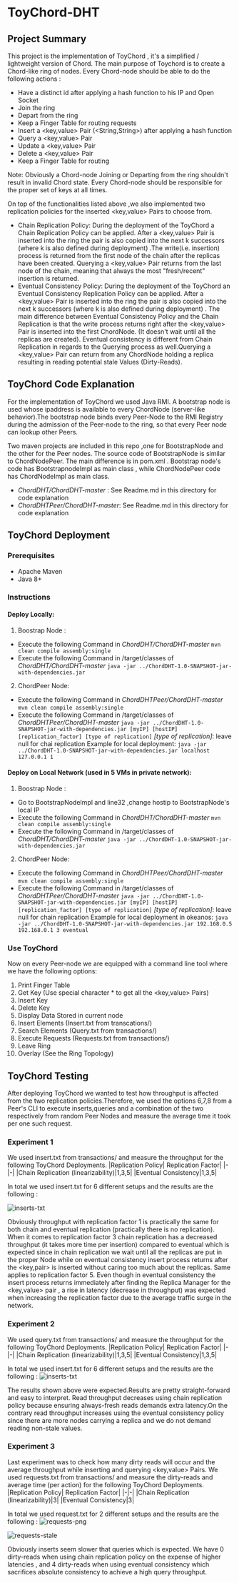 # ToyChord-DHT
## Project Summary
This project is the implementation of ToyChord , it's a simplified / lightweight version of Chord. The main purpose of Toychord is to create a Chord-like ring of nodes. Every Chord-node  should be able to do the following actions :
* Have a distinct id after applying a hash function to his IP and Open Socket
* Join the ring 
* Depart from the ring 
* Keep a Finger Table for routing requests 
* Insert a <key,value> Pair (<String,String>) after applying a hash function
* Query a <key,value> Pair 
* Update a <key,value> Pair 
* Delete a <key,value> Pair 
* Keep a Finger Table for routing 

Note: Obviously a Chord-node Joining or Departing from the ring shouldn't result in invalid Chord state. Every Chord-node should be responsible for the proper set of keys at all times.

On top of the functionalities listed above ,we also implemented two replication policies  for the inserted <key,value> Pairs to choose from.
* Chain Replication Policy: During the deployment of the ToyChord a Chain Replication Policy can be applied. After a <key,value> Pair is inserted into the ring the pair is also copied into the next k successors (where k is also defined during deployment) .The write(i.e. insertion) process is returned from the first node of the chain after the replicas have been  created. Querying a <key,value> Pair returns from the last node of the chain, meaning that always the most "fresh/recent" insertion is returned.
* Eventual Consistency Policy: During the deployment of the ToyChord an Eventual Consistency Replication Policy can be applied. After a <key,value> Pair is inserted into the ring the pair is also copied into the next k successors (where k is also defined during deployment) . The main difference between Eventual Consistency Policy and the Chain Replication is that the write process returns right after the <key,value> Pair is inserted into the first ChordNode. (It doesn't wait until all the replicas are created). Eventual consistency is different from Chain Replication in regards to the Querying process as well.Querying a <key,value> Pair can return from any ChordNode holding a replica resulting in reading potential stale Values (Dirty-Reads).

## ToyChord Code Explanation
For the implementation of ToyChord we used Java RMI. A bootstrap node is used whose ipaddress is available to every ChordNode (server-like behavior).The bootstrap node binds every Peer-Node to the RMI Registry during the admission of the Peer-node to the ring, so that every Peer node can lookup other Peers.

Two maven projects are included in this repo ,one for BootstrapNode and the other for the Peer nodes. The source code of BootstrapNode is similar to ChordNodePeer. The main difference is in pom.xml . Bootstrap node's code has  BootstrapnodeImpl as main class , while ChordNodePeer code has ChordNodeImpl as main class.
 
 * *ChordDHT/ChordDHT-master* : See Readme.md in this directory for code explanation
 * *ChordDHTPeer/ChordDHT-master*: See Readme.md in this directory for code explanation
 
## ToyChord Deployment
 
### Prerequisites
* Apache Maven
* Java 8+

### Instructions
#### Deploy Locally:
1. Boostrap Node : 
*  Execute the following Command in *ChordDHT/ChordDHT-master* 
```mvn clean compile assembly:single```
* Execute the following Command in /target/classes of *ChordDHT/ChordDHT-master*
```java -jar ../ChordDHT-1.0-SNAPSHOT-jar-with-dependencies.jar```

2. ChordPeer Node:
*  Execute the following Command in  *ChordDHTPeer/ChordDHT-master* 
```mvn clean compile assembly:single```
* Execute the following Command in /target/classes of *ChordDHTPeer/ChordDHT-master*
```java -jar ../ChordDHT-1.0-SNAPSHOT-jar-with-dependencies.jar [myIP] [hostIP] [replication_factor] [type of replication]```
*[type of replication]*: leave null for chai replication
 Example for local deployment:
```java -jar ../ChordDHT-1.0-SNAPSHOT-jar-with-dependencies.jar localhost 127.0.0.1 1``` 

#### Deploy on Local Network (used in 5 VMs in private network):
1. Boostrap Node : 
* Go to BootstrapNodeImpl and line32 ,change hostip to BootstrapNode's local IP
*  Execute the following Command in *ChordDHT/ChordDHT-master* 
```mvn clean compile assembly:single```
* Execute the following Command in /target/classes of *ChordDHT/ChordDHT-master*
```java -jar ../ChordDHT-1.0-SNAPSHOT-jar-with-dependencies.jar```

2. ChordPeer Node:
*  Execute the following Command in  *ChordDHTPeer/ChordDHT-master* 
```mvn clean compile assembly:single```
* Execute the following Command in /target/classes of *ChordDHTPeer/ChordDHT-master*
```java -jar ../ChordDHT-1.0-SNAPSHOT-jar-with-dependencies.jar [myIP] [hostIP] [replication_factor] [type of replication]```
*[type of replication]*: leave null for chain replication
 Example for local deployment in okeanos:
```java -jar ../ChordDHT-1.0-SNAPSHOT-jar-with-dependencies.jar 192.168.0.5 192.168.0.1 3 eventual``` 

### Use ToyChord
Now on every Peer-node we are equipped with a command line tool where we have the following options:

1. Print Finger Table
2. Get Key (Use special character * to get all the <key,value> Pairs)
3. Insert Key
4. Delete Key
5. Display Data Stored in current node
6. Insert Elements (Insert.txt from transcations/)
7. Search Elements (Query.txt from transactions/)
8. Execute Requests (Requests.txt from transactions/)
9. Leave Ring
10. Overlay (See the Ring Topology)

## ToyChord Testing
After deploying ToyChord we wanted to test how throughput is affected from the two replication policies.Therefore, we used the options 6,7,8 from a Peer's CLI to execute inserts,queries and a combination of the two respectively from random Peer Nodes and measure the average time it took per one such request.
### Experiment 1
We used insert.txt from transactions/ and measure the throughput for the following ToyChord Deployments.
|Replication Policy| Replication Factor|
|-|-|
|Chain Replication (linearizability)|1,3,5|
|Eventual Consistency|1,3,5| 

In total we used insert.txt for 6 different setups and the results are the following :

![inserts-txt](https://github.com/razkey23/ToyChord-DHT/blob/main/resources/inserts.png?raw=true)

Obviously throughput with replication factor 1 is practically the same for both chain and eventual replication (practically there is no replication). When it comes to replication factor 3 chain replication has a decreased throughput (it takes more time per insertion) compared to eventual which is expected since in chain replication we wait until all the replicas are put in the proper Node while on eventual consistency insert process returns after the <key,pair> is inserted without caring too much about the replicas. Same applies to replication factor 5. Even though in eventual consistency the insert process returns immediately after finding the Replica Manager for the <key,value> pair , a rise in latency (decrease in throughput) was expected when increasing the replication factor due to the average traffic surge in the network.

### Experiment 2
We used query.txt from transactions/ and measure the throughput for the following ToyChord Deployments.
|Replication Policy| Replication Factor|
|-|-|
|Chain Replication (linearizability)|1,3,5|
|Eventual Consistency|1,3,5|

In total we used insert.txt for 6 different setups and the results are the following :
![inserts-txt](https://github.com/razkey23/ToyChord-DHT/blob/main/resources/query.png?raw=true)

The results shown above were expected.Results are pretty straight-forward and easy to interpret. Read throughput decreases using chain replication policy because ensuring always-fresh reads demands extra latency.On the contrary read throughput increases using the eventual consistency policy since there are more nodes carrying a replica and we do not demand reading non-stale values.

### Experiment 3
Last experiment was to check how many dirty reads will occur and the average throughput while inserting and querying <key,value> Pairs. We used requests.txt from transactions/ and measure the dirty-reads and average time (per action) for the following ToyChord Deployments.
|Replication Policy| Replication Factor|
|-|-|
|Chain Replication (linearizability)|3|
|Eventual Consistency|3| 

In total we used request.txt for 2 different setups and the results are the following :
![requests-png](https://github.com/razkey23/ToyChord-DHT/blob/main/resources/requests.png?raw=true)

![requests-stale](https://github.com/razkey23/ToyChord-DHT/blob/main/resources/dirty-reads.png?raw=true)

Obviously inserts seem slower that queries which is expected. We have 0 dirty-reads when using chain replication policy on the expense of higher latencies , and 4 dirty-reads when using eventual consistency which sacrifices absolute consistency to achieve a high query throughput. 
